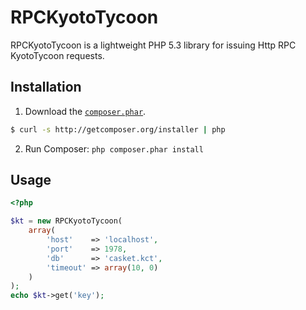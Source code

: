 RPCKyotoTycoon
=====================================

RPCKyotoTycoon is a lightweight PHP 5.3 library for issuing Http RPC KyotoTycoon requests.

Installation
--------------------
1. Download the [`composer.phar`](http://getcomposer.org/composer.phar).

``` sh
$ curl -s http://getcomposer.org/installer | php
```
2. Run Composer: `php composer.phar install`

Usage
--------------------
```php
<?php

$kt = new RPCKyotoTycoon(
    array(
        'host'    => 'localhost',
        'port'    => 1978,
        'db'      => 'casket.kct',
        'timeout' => array(10, 0)
    )
);
echo $kt->get('key');
```


